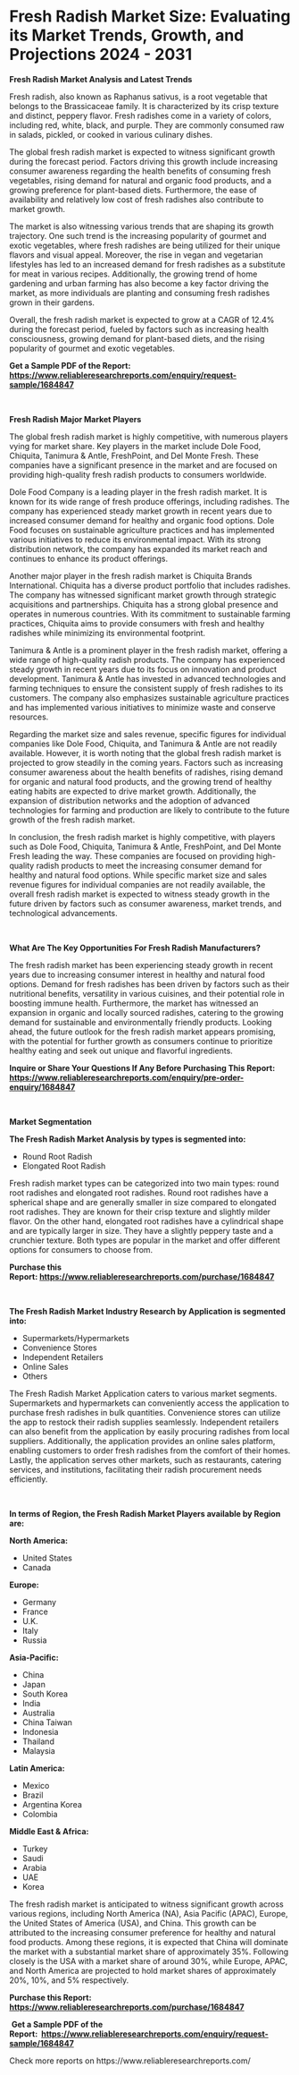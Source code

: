 <p><h1>Fresh Radish Market Size: Evaluating its Market Trends, Growth, and Projections 2024 - 2031</h1></p><p><strong>Fresh Radish Market Analysis and Latest Trends</strong></p>
<p><p>Fresh radish, also known as Raphanus sativus, is a root vegetable that belongs to the Brassicaceae family. It is characterized by its crisp texture and distinct, peppery flavor. Fresh radishes come in a variety of colors, including red, white, black, and purple. They are commonly consumed raw in salads, pickled, or cooked in various culinary dishes.</p><p>The global fresh radish market is expected to witness significant growth during the forecast period. Factors driving this growth include increasing consumer awareness regarding the health benefits of consuming fresh vegetables, rising demand for natural and organic food products, and a growing preference for plant-based diets. Furthermore, the ease of availability and relatively low cost of fresh radishes also contribute to market growth.</p><p>The market is also witnessing various trends that are shaping its growth trajectory. One such trend is the increasing popularity of gourmet and exotic vegetables, where fresh radishes are being utilized for their unique flavors and visual appeal. Moreover, the rise in vegan and vegetarian lifestyles has led to an increased demand for fresh radishes as a substitute for meat in various recipes. Additionally, the growing trend of home gardening and urban farming has also become a key factor driving the market, as more individuals are planting and consuming fresh radishes grown in their gardens.</p><p>Overall, the fresh radish market is expected to grow at a CAGR of 12.4% during the forecast period, fueled by factors such as increasing health consciousness, growing demand for plant-based diets, and the rising popularity of gourmet and exotic vegetables.</p></p>
<p><strong>Get a Sample PDF of the Report:&nbsp; <a href="https://www.reliableresearchreports.com/enquiry/request-sample/1684847">https://www.reliableresearchreports.com/enquiry/request-sample/1684847</a></strong></p>
<p>&nbsp;</p>
<p><strong>Fresh Radish Major Market Players</strong></p>
<p><p>The global fresh radish market is highly competitive, with numerous players vying for market share. Key players in the market include Dole Food, Chiquita, Tanimura & Antle, FreshPoint, and Del Monte Fresh. These companies have a significant presence in the market and are focused on providing high-quality fresh radish products to consumers worldwide.</p><p>Dole Food Company is a leading player in the fresh radish market. It is known for its wide range of fresh produce offerings, including radishes. The company has experienced steady market growth in recent years due to increased consumer demand for healthy and organic food options. Dole Food focuses on sustainable agriculture practices and has implemented various initiatives to reduce its environmental impact. With its strong distribution network, the company has expanded its market reach and continues to enhance its product offerings.</p><p>Another major player in the fresh radish market is Chiquita Brands International. Chiquita has a diverse product portfolio that includes radishes. The company has witnessed significant market growth through strategic acquisitions and partnerships. Chiquita has a strong global presence and operates in numerous countries. With its commitment to sustainable farming practices, Chiquita aims to provide consumers with fresh and healthy radishes while minimizing its environmental footprint.</p><p>Tanimura & Antle is a prominent player in the fresh radish market, offering a wide range of high-quality radish products. The company has experienced steady growth in recent years due to its focus on innovation and product development. Tanimura & Antle has invested in advanced technologies and farming techniques to ensure the consistent supply of fresh radishes to its customers. The company also emphasizes sustainable agriculture practices and has implemented various initiatives to minimize waste and conserve resources.</p><p>Regarding the market size and sales revenue, specific figures for individual companies like Dole Food, Chiquita, and Tanimura & Antle are not readily available. However, it is worth noting that the global fresh radish market is projected to grow steadily in the coming years. Factors such as increasing consumer awareness about the health benefits of radishes, rising demand for organic and natural food products, and the growing trend of healthy eating habits are expected to drive market growth. Additionally, the expansion of distribution networks and the adoption of advanced technologies for farming and production are likely to contribute to the future growth of the fresh radish market.</p><p>In conclusion, the fresh radish market is highly competitive, with players such as Dole Food, Chiquita, Tanimura & Antle, FreshPoint, and Del Monte Fresh leading the way. These companies are focused on providing high-quality radish products to meet the increasing consumer demand for healthy and natural food options. While specific market size and sales revenue figures for individual companies are not readily available, the overall fresh radish market is expected to witness steady growth in the future driven by factors such as consumer awareness, market trends, and technological advancements.</p></p>
<p>&nbsp;</p>
<p><strong>What Are The Key Opportunities For Fresh Radish Manufacturers?</strong></p>
<p><p>The fresh radish market has been experiencing steady growth in recent years due to increasing consumer interest in healthy and natural food options. Demand for fresh radishes has been driven by factors such as their nutritional benefits, versatility in various cuisines, and their potential role in boosting immune health. Furthermore, the market has witnessed an expansion in organic and locally sourced radishes, catering to the growing demand for sustainable and environmentally friendly products. Looking ahead, the future outlook for the fresh radish market appears promising, with the potential for further growth as consumers continue to prioritize healthy eating and seek out unique and flavorful ingredients.</p></p>
<p><strong>Inquire or Share Your Questions If Any Before Purchasing This Report: <a href="https://www.reliableresearchreports.com/enquiry/pre-order-enquiry/1684847">https://www.reliableresearchreports.com/enquiry/pre-order-enquiry/1684847</a></strong></p>
<p>&nbsp;</p>
<p><strong>Market Segmentation</strong></p>
<p><strong>The Fresh Radish Market Analysis by types is segmented into:</strong></p>
<p><ul><li>Round Root Radish</li><li>Elongated Root Radish</li></ul></p>
<p><p>Fresh radish market types can be categorized into two main types: round root radishes and elongated root radishes. Round root radishes have a spherical shape and are generally smaller in size compared to elongated root radishes. They are known for their crisp texture and slightly milder flavor. On the other hand, elongated root radishes have a cylindrical shape and are typically larger in size. They have a slightly peppery taste and a crunchier texture. Both types are popular in the market and offer different options for consumers to choose from.</p></p>
<p><strong>Purchase this Report:&nbsp;<a href="https://www.reliableresearchreports.com/purchase/1684847">https://www.reliableresearchreports.com/purchase/1684847</a></strong></p>
<p>&nbsp;</p>
<p><strong>The Fresh Radish Market Industry Research by Application is segmented into:</strong></p>
<p><ul><li>Supermarkets/Hypermarkets</li><li>Convenience Stores</li><li>Independent Retailers</li><li>Online Sales</li><li>Others</li></ul></p>
<p><p>The Fresh Radish Market Application caters to various market segments. Supermarkets and hypermarkets can conveniently access the application to purchase fresh radishes in bulk quantities. Convenience stores can utilize the app to restock their radish supplies seamlessly. Independent retailers can also benefit from the application by easily procuring radishes from local suppliers. Additionally, the application provides an online sales platform, enabling customers to order fresh radishes from the comfort of their homes. Lastly, the application serves other markets, such as restaurants, catering services, and institutions, facilitating their radish procurement needs efficiently.</p></p>
<p>&nbsp;</p>
<p><strong>In terms of Region, the Fresh Radish Market Players available by Region are:</strong></p>
<p>
    <p> <strong> North America: </strong>
        <ul>
            <li>United States</li>
            <li>Canada</li>
        </ul>
        </p> 
    <p> <strong> Europe: </strong>
        <ul>
            <li>Germany</li>
            <li>France</li>
            <li>U.K.</li>
            <li>Italy</li>
            <li>Russia</li>
        </ul>
        </p> 
    <p> <strong> Asia-Pacific: </strong>
        <ul>
            <li>China</li>
            <li>Japan</li>
            <li>South Korea</li>
            <li>India</li>
            <li>Australia</li>
            <li>China Taiwan</li>
            <li>Indonesia</li>
            <li>Thailand</li>
            <li>Malaysia</li>
        </ul>
        </p> 
    <p> <strong> Latin America: </strong>
        <ul>
            <li>Mexico</li>
            <li>Brazil</li>
            <li>Argentina Korea</li>
            <li>Colombia</li>
        </ul>
        </p> 
    <p> <strong> Middle East & Africa: </strong>
        <ul>
            <li>Turkey</li>
            <li>Saudi</li>
            <li>Arabia</li>
            <li>UAE</li>
            <li>Korea</li>
        </ul>
    </p>
    </p>
<p><p>The fresh radish market is anticipated to witness significant growth across various regions, including North America (NA), Asia Pacific (APAC), Europe, the United States of America (USA), and China. This growth can be attributed to the increasing consumer preference for healthy and natural food products. Among these regions, it is expected that China will dominate the market with a substantial market share of approximately 35%. Following closely is the USA with a market share of around 30%, while Europe, APAC, and North America are projected to hold market shares of approximately 20%, 10%, and 5% respectively.</p></p>
<p><strong>Purchase this Report: <a href="https://www.reliableresearchreports.com/purchase/1684847">https://www.reliableresearchreports.com/purchase/1684847</a></strong></p>
<p>&nbsp;<strong>Get a Sample PDF of the Report:&nbsp;&nbsp;<a href="https://www.reliableresearchreports.com/enquiry/request-sample/1684847">https://www.reliableresearchreports.com/enquiry/request-sample/1684847</a></strong></p>
<p><strong></strong></p>
<p>Check more reports on https://www.reliableresearchreports.com/</p>